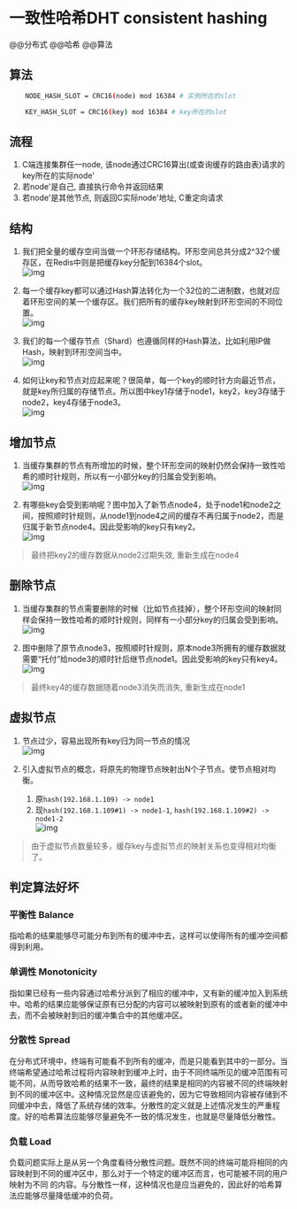 # 一致性哈希DHT consistent hashing

@@分布式 @@哈希 @@算法

## 算法

```bash
    NODE_HASH_SLOT = CRC16(node) mod 16384 # 实例所在的slot

    KEY_HASH_SLOT = CRC16(key) mod 16384 # key所在的slot
```

## 流程

1. C端连接集群任一node, 该node通过CRC16算出(或查询缓存的路由表)请求的key所在的实际node'
2. 若node'是自己, 直接执行命令并返回结果
3. 若node'是其他节点, 则返回C实际node'地址, C重定向请求

## 结构

1. 我们把全量的缓存空间当做一个环形存储结构。环形空间总共分成2^32个缓存区，在Redis中则是把缓存key分配到16384个slot。  
![img](res/dht-1.png)  

2. 每一个缓存key都可以通过Hash算法转化为一个32位的二进制数，也就对应着环形空间的某一个缓存区。我们把所有的缓存key映射到环形空间的不同位置。  
![img](res/dht-2.png)  

3. 我们的每一个缓存节点（Shard）也遵循同样的Hash算法，比如利用IP做Hash，映射到环形空间当中。  
![img](res/dht-3.png)  

4. 如何让key和节点对应起来呢？很简单，每一个key的顺时针方向最近节点，就是key所归属的存储节点。所以图中key1存储于node1，key2，key3存储于node2，key4存储于node3。  
![img](res/dht-4.png)  

## 增加节点

1. 当缓存集群的节点有所增加的时候，整个环形空间的映射仍然会保持一致性哈希的顺时针规则，所以有一小部分key的归属会受到影响。  
![img](res/dht-5.png)  

2. 有哪些key会受到影响呢？图中加入了新节点node4，处于node1和node2之间，按照顺时针规则，从node1到node4之间的缓存不再归属于node2，而是归属于新节点node4。因此受影响的key只有key2。  
![img](res/dht-6.png)  

> 最终把key2的缓存数据从node2过期失效, 重新生成在node4

## 删除节点

1. 当缓存集群的节点需要删除的时候（比如节点挂掉），整个环形空间的映射同样会保持一致性哈希的顺时针规则，同样有一小部分key的归属会受到影响。  
![img](res/dht-7.png)  

2. 图中删除了原节点node3，按照顺时针规则，原本node3所拥有的缓存数据就需要“托付”给node3的顺时针后继节点node1。因此受影响的key只有key4。  
![img](res/dht-8.png)  

> 最终key4的缓存数据随着node3消失而消失, 重新生成在node1  

## 虚拟节点  

1. 节点过少，容易出现所有key归为同一节点的情况  
![img](res/dht-9.png)  

2. 引入虚拟节点的概念，将原先的物理节点映射出N个子节点。使节点相对均衡。  
   1. 原`hash(192.168.1.109) -> node1`  
   2. 现`hash(192.168.1.109#1) -> node1-1`, `hash(192.168.1.109#2) -> node1-2`  
![img](res/dht-10.png)  

> 由于虚拟节点数量较多，缓存key与虚拟节点的映射关系也变得相对均衡了。  

## 判定算法好坏

### 平衡性 Balance

指哈希的结果能够尽可能分布到所有的缓冲中去，这样可以使得所有的缓冲空间都得到利用。  

### 单调性 Monotonicity

指如果已经有一些内容通过哈希分派到了相应的缓冲中，又有新的缓冲加入到系统中。哈希的结果应能够保证原有已分配的内容可以被映射到原有的或者新的缓冲中去，而不会被映射到旧的缓冲集合中的其他缓冲区。  

### 分散性 Spread

在分布式环境中，终端有可能看不到所有的缓冲，而是只能看到其中的一部分。当终端希望通过哈希过程将内容映射到缓冲上时，由于不同终端所见的缓冲范围有可能不同，从而导致哈希的结果不一致，最终的结果是相同的内容被不同的终端映射到不同的缓冲区中。这种情况显然是应该避免的，因为它导致相同内容被存储到不同缓冲中去，降低了系统存储的效率。分散性的定义就是上述情况发生的严重程度。好的哈希算法应能够尽量避免不一致的情况发生，也就是尽量降低分散性。  

### 负载 Load

负载问题实际上是从另一个角度看待分散性问题。既然不同的终端可能将相同的内容映射到不同的缓冲区中，那么对于一个特定的缓冲区而言，也可能被不同的用户映射为不同 的内容。与分散性一样，这种情况也是应当避免的，因此好的哈希算法应能够尽量降低缓冲的负荷。  
